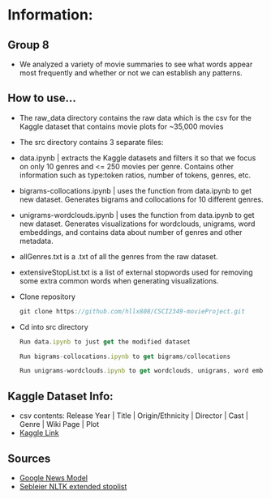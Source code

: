 # Information:

## Group 8
- We analyzed a variety of movie summaries to see what words appear most frequently and whether or not we can establish any patterns.

## How to use...
- The raw_data directory contains the raw data which is the csv for the Kaggle dataset that contains movie plots for ~35,000 movies
- The src directory contains 3 separate files:
- data.ipynb | extracts the Kaggle datasets and filters it so that we focus on only 10 genres and <= 250 movies per genre. Contains other information such as type:token ratios, number of tokens, genres, etc. 
- bigrams-collocations.ipynb | uses the function from data.ipynb to get new dataset. Generates bigrams and collocations for 10 different genres.
- unigrams-wordclouds.ipynb | uses the function from data.ipynb to get new dataset. Generates visualizations for wordclouds, unigrams, word embeddings, and contains data about number of genres and other metadata.
- allGenres.txt is a .txt of all the genres from the raw dataset.
- extensiveStopList.txt is a list of external stopwords used for removing some extra common words when generating visualizations.


- Clone repository 
  ```js
  git clone https://github.com/hllx808/CSCI2349-movieProject.git
   ```
- Cd into src directory
  ```js
  Run data.ipynb to just get the modified dataset
   ```
  ```js
  Run bigrams-collocations.ipynb to get bigrams/collocations
   ```
  ```js
  Run unigrams-wordclouds.ipynb to get wordclouds, unigrams, word embeddings, and other metadata
   ```

  
## Kaggle Dataset Info:
- csv contents: Release Year | Title | Origin/Ethnicity | Director | Cast | Genre | Wiki Page | Plot
- [Kaggle Link](https://www.kaggle.com/datasets/jrobischon/wikipedia-movie-plots)

## Sources
- [Google News Model](https://github.com/eyaler/word2vec-slim/)
- [Sebleier NLTK extended stoplist](https://gist.github.com/sebleier/554280)

